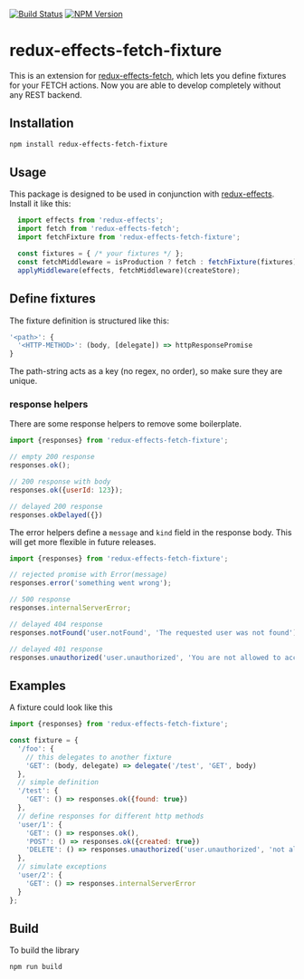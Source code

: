 [![Build Status](https://travis-ci.org/team-boris/redux-effects-fetch-fixture.svg?branch=master)](https://travis-ci.org/team-boris/redux-effects-fetch-fixture)
[![NPM Version](https://img.shields.io/npm/v/redux-effects-fetch-fixture.svg?style=flat)](https://www.npmjs.com/package/redux-effects-fetch-fixture)

# redux-effects-fetch-fixture

This is an extension for [redux-effects-fetch][], which lets you define fixtures for your FETCH actions.
Now you are able to develop completely without any REST backend.

## Installation

```bash
npm install redux-effects-fetch-fixture
```

## Usage

This package is designed to be used in conjunction with [redux-effects][]. Install it like this:

```javascript
  import effects from 'redux-effects';
  import fetch from 'redux-effects-fetch';
  import fetchFixture from 'redux-effects-fetch-fixture';

  const fixtures = { /* your fixtures */ };
  const fetchMiddleware = isProduction ? fetch : fetchFixture(fixtures);
  applyMiddleware(effects, fetchMiddleware)(createStore);
```

## Define fixtures

The fixture definition is structured like this:

```javascript
'<path>': {
  '<HTTP-METHOD>': (body, [delegate]) => httpResponsePromise
}
```

The path-string acts as a key (no regex, no order), so make sure they are unique.

### response helpers

There are some response helpers to remove some boilerplate.

```javascript
import {responses} from 'redux-effects-fetch-fixture';

// empty 200 response
responses.ok();

// 200 response with body
responses.ok({userId: 123});

// delayed 200 response
responses.okDelayed({})
```

The error helpers define a `message` and `kind` field in the response body. This will get more flexible in future
releases.

```javascript
import {responses} from 'redux-effects-fetch-fixture';

// rejected promise with Error(message)
responses.error('something went wrong');

// 500 response
responses.internalServerError;

// delayed 404 response
responses.notFound('user.notFound', 'The requested user was not found')

// delayed 401 response
responses.unauthorized('user.unauthorized', 'You are not allowed to access this page')
```

## Examples

A fixture could look like this

```javascript
import {responses} from 'redux-effects-fetch-fixture';

const fixture = {
  '/foo': {
    // this delegates to another fixture
    'GET': (body, delegate) => delegate('/test', 'GET', body)
  },
  // simple definition
  '/test': {
    'GET': () => responses.ok({found: true})
  },
  // define responses for different http methods
  'user/1': {
    'GET': () => responses.ok(),
    'POST': () => responses.ok({created: true})
    'DELETE': () => responses.unauthorized('user.unauthorized', 'not allowed to delete this user')
  },
  // simulate exceptions
  'user/2': {
    'GET': () => responses.internalServerError
  }
};
```

## Build

To build the library

```
npm run build
```

[redux-effects]: https://github.com/redux-effects/redux-effects
[redux-effects-fetch]: https://github.com/redux-effects/redux-effects-fetch
